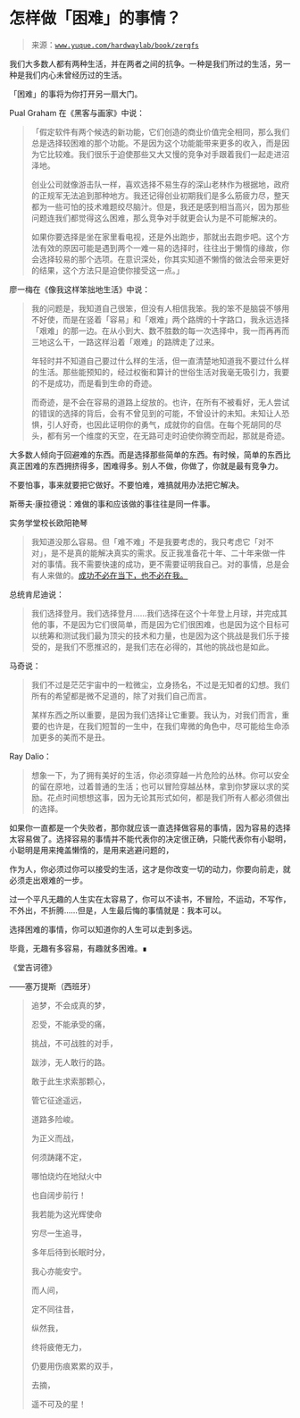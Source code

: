 # 怎样做「困难」的事情？

> 来源：[`www.yuque.com/hardwaylab/book/zerqfs`](https://www.yuque.com/hardwaylab/book/zerqfs)



我们大多数人都有两种生活，并在两者之间的抗争。一种是我们所过的生活，另一种是我们内心未曾经历过的生活。 

「困难」的事将为你打开另一扇大门。 

Pual Graham 在《黑客与画家》中说： 

> 「假定软件有两个候选的新功能，它们创造的商业价值完全相同，那么我们总是选择较困难的那个功能。不是因为这个功能能带来更多的收入，而是因为它比较难。我们很乐于迫使那些又大又慢的竞争对手跟着我们一起走进沼泽地。 
> 
> 创业公司就像游击队一样，喜欢选择不易生存的深山老林作为根据地，政府的正规军无法追到那种地方。我还记得创业初期我们是多么筋疲力尽，整天都为一些可怕的技术难题绞尽脑汁。但是，我还是感到相当高兴，因为那些问题连我们都觉得这么困难，那么竞争对手就更会认为是不可能解决的。 
> 
> 如果你要选择是坐在家里看电视，还是外出跑步，那就出去跑步吧。这个方法有效的原因可能是遇到两个一难一易的选择时，往往出于懒惰的缘故，你会选择较易的那个选项。在意识深处，你其实知道不懒惰的做法会带来更好的结果，这个方法只是迫使你接受这一点。」 

廖一梅在《像我这样笨拙地生活》中说： 

> 我的问题是，我知道自己很笨，但没有人相信我笨。我的笨不是脑袋不够用不好使，而是在竖着「容易」和「艰难」两个路牌的十字路口，我永远选择「艰难」的那一边。在从小到大、数不胜数的每一次选择中，我一而再再而三地这么干，一路这样沿着「艰难」的路牌走了过来。 
> 
> 年轻时并不知道自己要过什么样的生活，但一直清楚地知道我不要过什么样的生活。那些能预知的，经过权衡和算计的世俗生活对我毫无吸引力，我要的不是成功，而是看到生命的奇迹。 
> 
> 而奇迹，是不会在容易的道路上绽放的。也许，在所有不被看好，无人尝试的错误的选择的背后，会有不曾见到的可能，不曾设计的未知。未知让人恐惧，引人好奇，也因此证明你的勇气，成就你的自信。在每个死胡同的尽头，都有另一个维度的天空，在无路可走时迫使你腾空而起，那就是奇迹。 

大多数人倾向于回避难的东西。而是选择那些简单的东西。有时候，简单的东西比真正困难的东西拥挤得多，困难得多。别人不做，你做了，你就是最有竞争力。 

不要怕事，事来就要把它做好。不要怕难，难搞就用办法把它解决。 

斯蒂夫·康拉德说：难做的事和应该做的事往往是同一件事。 

实务学堂校长欧阳艳琴 

> 我知道没那么容易。但「难不难」不是我要考虑的，我只考虑它「对不对」，是不是真的能解决真实的需求。反正我准备花十年、二十年来做一件对的事情。我不需要快速的成功，更不需要证明我自己。对的事情，总是会有人来做的。[成功不必在当下，也不必在我。](https://mp.weixin.qq.com/s/JbHcK-ehSYVfn4zy5pgSXg) 

总统肯尼迪说： 

> 我们选择登月。我们选择登月……我们选择在这个十年登上月球，并完成其他的事，不是因为它们很简单，而是因为它们很困难，也是因为这个目标可以统筹和测试我们最为顶尖的技术和力量，也是因为这个挑战是我们乐于接受的，是我们不愿推迟的，是我们志在必得的，其他的挑战也是如此。 

马奇说： 

> 我们不过是茫茫宇宙中的一粒微尘，立身扬名，不过是无知者的幻想。我们所有的希望都是微不足道的，除了对我们自己而言。 
> 
> 某样东西之所以重要，是因为我们选择让它重要。我认为，对我们而言，重要的也许是，在我们短暂的一生中，在我们卑微的角色中，尽可能给生命添加更多的美而不是丑。 

Ray Dalio： 

> 想象一下，为了拥有美好的生活，你必须穿越一片危险的丛林。你可以安全的留在原地，过着普通的生活；也可以冒险穿越丛林，拿到你梦寐以求的奖励。花点时间想想这事，因为无论其形式如何，都是我们所有人都必须做出的选择。 

如果你一直都是一个失败者，那你就应该一直选择做容易的事情，因为容易的选择太容易做了。选择容易的事情并不能代表你的决定很正确，只能代表你有小聪明，小聪明是用来掩盖懒惰的，是用来逃避问题的， 

作为人，你必须过你可以接受的生活，这才是你改变一切的动力，你要向前走，就必须走出艰难的一步。 

过一个平凡无趣的人生实在太容易了，你可以不读书，不冒险，不运动，不写作，不外出，不折腾……但是，人生最后悔的事情就是：我本可以。 

选择困难的事情，你可以知道你的人生可以走到多远。 

毕竟，无趣有多容易，有趣就多困难。∎ 

《堂吉诃德》 

——塞万提斯（西班牙）

> 追梦，不会成真的梦， 
> 
> 忍受，不能承受的痛， 
> 
> 挑战，不可战胜的对手， 
> 
> 跋涉，无人敢行的路。 
> 
> 敢于此生求索那颗心， 
> 
> 管它征途遥远， 
> 
> 道路多险峻。 
> 
> 为正义而战， 
> 
> 何须踌躇不定， 
> 
> 哪怕烧灼在地狱火中 
> 
> 也自阔步前行！ 
> 
> 我若能为这光辉使命 
> 
> 穷尽一生追寻， 
> 
> 多年后待到长眠时分， 
> 
> 我心亦能安宁。 
> 
> 而人间， 
> 
> 定不同往昔， 
> 
> 纵然我， 
> 
> 终将疲倦无力， 
> 
> 仍要用伤痕累累的双手， 
> 
> 去摘， 
> 
> 遥不可及的星！